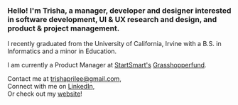 ### Hello! I'm Trisha, a manager, developer and designer interested in software development, UI & UX research and design, and product & project management.

I recently graduated from the University of California, Irvine with a B.S. in Informatics and a minor in Education.

I am currently a Product Manager at [StartSmart's](https://startsmart.co/) [Grasshopperfund](https://grasshopperfund.com).

Contact me at trishaprilee@gmail.com,\
Connect with me on [LinkedIn](https://www.linkedin.com/in/trishaprile/),\
Or check out my [website](https://trishaprile.com/)!
